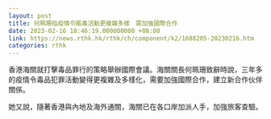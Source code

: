 ```yaml
---
layout: post
title: 何珮珊指疫情令販毒活動更複雜多樣　需加強國際合作
date: 2023-02-16 18:46:19.000000000 +08:00
link: https://news.rthk.hk/rthk/ch/component/k2/1688205-20230216.htm
categories: rthk
---
```


香港海關就打擊毒品罪行的策略舉辦國際會議。海關關長何珮珊致辭時說，三年多的疫情令毒品犯罪活動變得更複雜及多樣化，需要加強國際合作，建立新合作伙伴關係。 

她又說，隨著香港與內地及海外通關，海關已在各口岸加派人手，加強旅客查驗。
